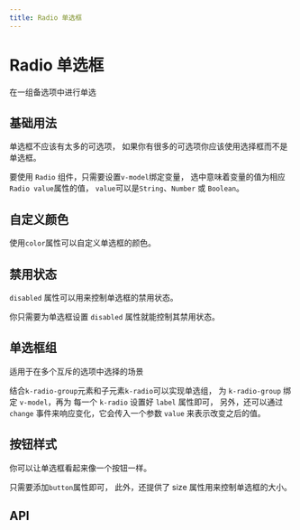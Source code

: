```yaml
---
title: Radio 单选框
---
```


# Radio 单选框

在一组备选项中进行单选

## 基础用法

单选框不应该有太多的可选项， 如果你有很多的可选项你应该使用选择框而不是单选框。

要使用 `Radio` 组件，只需要设置`v-model`绑定变量， 选中意味着变量的值为相应 `Radio value`属性的值， `value`可以是`String`、`Number` 或 `Boolean`。

<demo-preview2 path="./basic.vue" />

## 自定义颜色

使用`color`属性可以自定义单选框的颜色。

<demo-preview2 path="./colorRadio.vue" />

## 禁用状态

`disabled` 属性可以用来控制单选框的禁用状态。

你只需要为单选框设置 `disabled` 属性就能控制其禁用状态。

<demo-preview2 path="./disabled.vue" />

## 单选框组

适用于在多个互斥的选项中选择的场景

结合`k-radio-group`元素和子元素`k-radio`可以实现单选组， 为 `k-radio-group` 绑定 `v-model`，再为 每一个 `k-radio` 设置好 `label` 属性即可， 另外，还可以通过 `change` 事件来响应变化，它会传入一个参数 `value` 来表示改变之后的值。

<demo-preview2 path="./radioButtonGroup.vue" />

## 按钮样式

你可以让单选框看起来像一个按钮一样。

只需要添加`button`属性即可， 此外，还提供了 size 属性用来控制单选框的大小。

<demo-preview2 path="./buttonStyle.vue" />

## API

<API src="./radio.json" lang="zh"></API>

<API src="./radio_group.json" lang="zh"></API>
